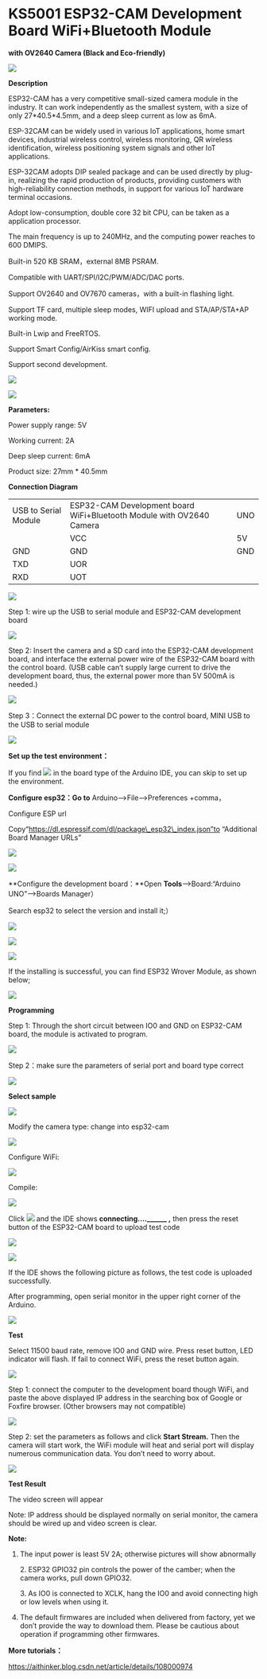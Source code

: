 # **KS5001 ESP32-CAM Development Board WiFi+Bluetooth Module**

**with OV2640 Camera (Black and Eco-friendly)**

![](media/7f875f7c4c5c95e562d61d0fa7dba29d.png)

**Description**

ESP32-CAM has a very competitive small-sized camera module in the
industry. It can work independently as the smallest system, with a size
of only 27\*40.5\*4.5mm, and a deep sleep current as low as 6mA.

ESP-32CAM can be widely used in various IoT applications, home smart
devices, industrial wireless control, wireless monitoring, QR wireless
identification, wireless positioning system signals and other IoT
applications.

ESP-32CAM adopts DIP sealed package and can be used directly by plug-in,
realizing the rapid production of products, providing customers with
high-reliability connection methods, in support for various IoT hardware
terminal occasions.

Adopt low-consumption, double core 32 bit CPU, can be taken as a
application processor.

The main frequency is up to 240MHz, and the computing power reaches to
600 DMIPS.

Built-in 520 KB SRAM，external 8MB PSRAM.

Compatible with UART/SPI/I2C/PWM/ADC/DAC ports.

Support OV2640 and OV7670 cameras，with a built-in flashing light.

Support TF card, multiple sleep modes, WIFI upload and STA/AP/STA+AP
working mode.

Built-in Lwip and FreeRTOS.

Support Smart Config/AirKiss smart config.

Support second development.

![](media/e24e521ccdbc4603d0a225f9ff4955bf.png)

![](media/7f700d3f23adc375f2d1bc234ad0fb1e.png)

**Parameters:**

Power supply range: 5V

Working current: 2A

Deep sleep current: 6mA

Product size: 27mm \* 40.5mm

**Connection Diagram**

|                      |                                                                      |     |
| -------------------- | -------------------------------------------------------------------- | --- |
| USB to Serial Module | ESP32-CAM Development board WiFi+Bluetooth Module with OV2640 Camera | UNO |
|                      | VCC                                                                  | 5V  |
| GND                  | GND                                                                  | GND |
| TXD                  | UOR                                                                  |     |
| RXD                  | UOT                                                                  |     |

![](media/232f796f8a36785b620c59305f1bf5a7.png)

Step 1: wire up the USB to serial module and ESP32-CAM development board

![](media/b30f621496b3be68f666e2ba31759197.png)

Step 2: Insert the camera and a SD card into the ESP32-CAM development
board, and interface the external power wire of the ESP32-CAM board with
the control board. (USB cable can’t supply large current to drive the
development board, thus, the external power more than 5V 500mA is
needed.)

![](media/0b55334a119f785721376c3cf85e81c0.png)

Step 3：Connect the external DC power to the control board, MINI USB to
the USB to serial module

![](media/5e6295e0086dc65259292fb2d965fa82.png)

**Set up the test environment：**

If you find ![](media/079db7a5de3a6aac7864a3fa62a7d525.png) in the board type of the Arduino
IDE, you can skip to set up the environment.

**Configure esp32：Go to** Arduino--\>File--\>Preferences +comma，

Configure ESP url

Copy“https://dl.espressif.com/dl/package\_esp32\_index.json”to
“Additional Board Manager URLs”

![](media/346d682591a78fc08d9aac8143b5ad7e.png)

![](media/37c9e8412c94e18b7dffb463928f412e.png)

**Configure the development board：**Open **Tools**--\>Board:“Arduino
UNO”--\>Boards Manager）

Search esp32 to select the version and install it;）

![](media/7cc5870abd7feadc79fbb9efd77e531f.png)

![](media/b9b11fe9fa2250917b072473416c40fa.png)

![](media/dda86a429ff096c99193c4b77fbe4a90.png)

If the installing is successful, you can find ESP32 Wrover Module, as
shown below;

![](media/e12b99a3d1e9f18a264ae203a7b5db29.png)

**Programming**

Step 1: Through the short circuit between IO0 and GND on ESP32-CAM
board, the module is activated to program.

![](media/dd1e9d9d2c8e6873c424986ee4d122ad.png)

Step 2：make sure the parameters of serial port and board type correct

![](media/ee0c1a53f9c700ffe39cefb740442bdf.png)

**Select sample**

![](media/fa5aedf615f0d776413eb34e97af02b2.png)

Modify the camera type: change into esp32-cam

![](media/ea65ff913b3a056bd9a3f63bd36efeb8.png)

Configure WiFi:

![](media/aa1f1532c91d8d5d23cca92f38b55707.jpeg)

Compile:

![](media/b97b878ef20cfda562f1350310461916.png)

Click ![](media/d68e8e1fe4ca0825f311a2f28c44c823.png) and the IDE shows
**connecting....\_\_\_\_\_\_ ,** then press the reset button of the
ESP32-CAM board to upload test code

![](media/7385ae51e2e51f570d9f83fe8609aac8.png)

![](media/1174fa755eddc2c229f19d0383b84a52.jpeg)

If the IDE shows the following picture as follows, the test code is
uploaded successfully.

After programming, open serial monitor in the upper right corner of the
Arduino.

![](media/fff66606eb75ee7ec284913f8ba8e3ac.png)

**Test**

Select 11500 baud rate, remove IO0 and GND wire. Press reset button, LED
indicator will flash. If fail to connect WiFi, press the reset button
again.

![](media/f540116ee174795d5367686044391783.png)

Step 1: connect the computer to the development board though WiFi, and
paste the above displayed IP address in the searching box of Google or
Foxfire browser. (Other browsers may not compatible)

![](media/77df67d4554bc3f23522cb2a114834bb.png)

Step 2: set the parameters as follows and click **Start Stream.** Then
the camera will start work, the WiFi module will heat and serial port
will display numerous communication data. You don’t need to worry about.

![](media/ec96d789cf00998c22cca2a9a6cf78b8.png)

**Test Result**

The video screen will appear

Note: IP address should be displayed normally on serial monitor, the
camera should be wired up and video screen is clear.

**Note:**

1.  The input power is least 5V 2A; otherwise pictures will show
    abnormally
    
    2\. ESP32 GPIO32 pin controls the power of the camber; when the
    camera works, pull down GPIO32.
    
    3\. As IO0 is connected to XCLK, hang the IO0 and avoid connecting
    high or low levels when using it.

<!-- end list -->

4.  The default firmwares are included when delivered from factory, yet
    we don’t provide the way to download them. Please be cautious about
    operation if programming other firmwares.

**More tutorials：**

https://aithinker.blog.csdn.net/article/details/108000974


